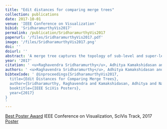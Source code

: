 ```yaml
---
title: "Edit distances for comparing merge trees"
collection: publications
date: 2017-10-01
venue: 'IEEE Conference on Visualization'
bibid: 'SridharamurthyVis2017'
permalink: /publication/SridharamurthyVis2017
paperurl: '/files/SridharamurthyVis2017.pdf'
image: '/files/SridharamurthyVis2017.png'
doi: ''
doiurl: ''
abstract: 'A merge tree captures the topology of sub-level and super-level sets in a scalar field. Estimating the similarity or dissimilarity between merge trees is an important problem with applications to visualization of time-varying and multi-field data. We present a tree edit distance based approach with a general subtree gap model to compare merge trees. The cost model is based on topological persistence. Experimental results on time-varying data show the utility of the method towards a feature-driven analysis of scalar fields.'
year: '2017'
citation: ' <u>Raghavendra Sridharamurthy</u>, Adhitya Kamakshidasan and Vijay Natarajan. <i>&quot;Edit distances for comparing merge trees&quot;</i> Proc. IEEE Conference on Visualization (Posters), 2017'
authors: ' <u>Raghavendra Sridharamurthy</u>, Adhitya Kamakshidasan and Vijay Natarajan.'
bibtexCode: ' @inproceedings{SridharamurthyVis2017,
  title={Edit Distances for Comparing Merge Trees},
  author={Sridharamurthy, Raghavendra and Kamakshidasan, Adhitya and Natarajan, Vijay},
  booktitle={IEEE SciVis Posters},
  year={2017}
}
'
---
```

<a href='http://ieeevis.org/year/2017/info/awards/best-poster-awards'>Best Poster Award</a> IEEE Conference on Visualization, SciVis Track, 2017
<br>
<a href='http://raghavendrags.github.io/files/SridharamurthyVis2017Poster.pdf'>Poster</a>
<br>
